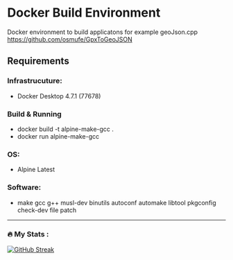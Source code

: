 # Docker Build Environment
Docker environment to build applicatons for example geoJson.cpp https://github.com/osmufe/GpxToGeoJSON

## Requirements 
### Infrastrucuture:
- Docker Desktop 4.7.1 (77678)
### Build & Running
- docker build -t alpine-make-gcc .
- docker run alpine-make-gcc

### OS:
- Alpine Latest
### Software:
- make gcc g++ musl-dev binutils autoconf automake libtool pkgconfig check-dev file patch

---
### :fire: My Stats :
[![GitHub Streak](http://github-readme-streak-stats.herokuapp.com?user=osmufe&theme=submarine-flowers&hide_border=true&date_format=j%20M%5B%20Y%5D&mode=weekly&border=DD2727)](https://git.io/streak-stats)
